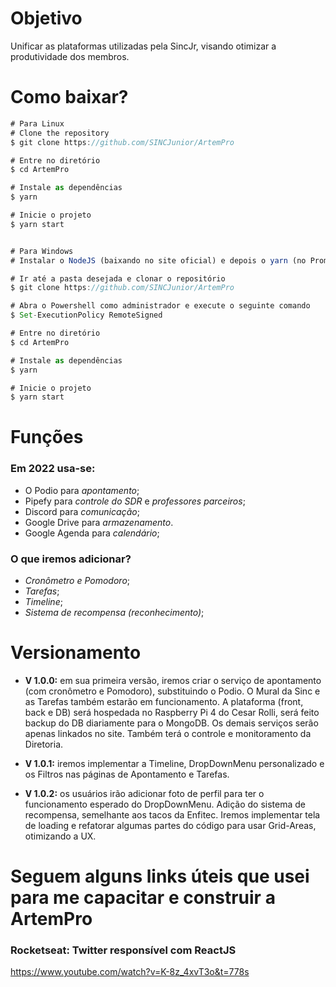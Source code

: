 # Objetivo
Unificar as plataformas utilizadas pela SincJr, visando otimizar a produtividade dos membros.

# Como baixar?
``` javascript
# Para Linux
# Clone the repository
$ git clone https://github.com/SINCJunior/ArtemPro

# Entre no diretório
$ cd ArtemPro

# Instale as dependências
$ yarn

# Inicie o projeto
$ yarn start


# Para Windows
# Instalar o NodeJS (baixando no site oficial) e depois o yarn (no Prompt de comando)

# Ir até a pasta desejada e clonar o repositório
$ git clone https://github.com/SINCJunior/ArtemPro

# Abra o Powershell como administrador e execute o seguinte comando
$ Set-ExecutionPolicy RemoteSigned

# Entre no diretório
$ cd ArtemPro

# Instale as dependências
$ yarn

# Inicie o projeto
$ yarn start
```

# Funções
### Em 2022 usa-se:
- O Podio para _apontamento_;
- Pipefy para _controle do SDR_ e _professores parceiros_;
- Discord para _comunicação_;
- Google Drive para _armazenamento_.
- Google Agenda para _calendário_;

### O que iremos adicionar?
- _Cronômetro e Pomodoro_;
- _Tarefas_;
- _Timeline_;
- _Sistema de recompensa (reconhecimento)_;

# Versionamento
- __V 1.0.0:__ em sua primeira versão, iremos criar o serviço de apontamento (com cronômetro e Pomodoro), substituindo o Podio. O Mural da Sinc e as Tarefas também estarão em funcionamento. A plataforma (front, back e DB) será hospedada no Raspberry Pi 4 do Cesar Rolli, será feito backup do DB diariamente para o MongoDB. Os demais serviços serão apenas linkados no site. Também terá o controle e monitoramento da Diretoria.

- __V 1.0.1:__ iremos implementar a Timeline, DropDownMenu personalizado e os Filtros nas páginas de Apontamento e Tarefas.

- __V 1.0.2:__ os usuários irão adicionar foto de perfil para ter o funcionamento esperado do DropDownMenu. Adição do sistema de recompensa, semelhante aos tacos da Enfitec. Iremos implementar tela de loading e refatorar algumas partes do código para usar Grid-Areas, otimizando a UX. 


# Seguem alguns links úteis que usei para me capacitar e construir a ArtemPro

### Rocketseat: Twitter responsível com ReactJS 
https://www.youtube.com/watch?v=K-8z_4xvT3o&t=778s

### 
